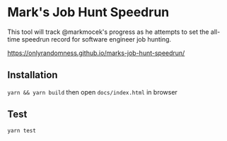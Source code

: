 # Mark's Job Hunt Speedrun

This tool will track @markmocek's progress as he attempts to set the all-time speedrun record for software engineer job hunting.

https://onlyrandomness.github.io/marks-job-hunt-speedrun/

## Installation
`yarn && yarn build` then open `docs/index.html` in browser

## Test
`yarn test`

